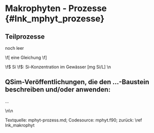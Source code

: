 Makrophyten - Prozesse {#lnk_mphyt_prozesse}
===================== 

## Teilprozesse ##
noch leer

\f[ eine Gleichung \f]

\f$ Si \f$:     Si-Konzentration im Gewässer [mg Si/L] \n

 
## QSim-Veröffentlichungen, die den ...-Baustein beschreiben und/oder anwenden: 
...
 

\n\n

Textquelle: mphyt-prozess.md; Codesource: mphyt.f90; zurück: \ref lnk_makrophyt